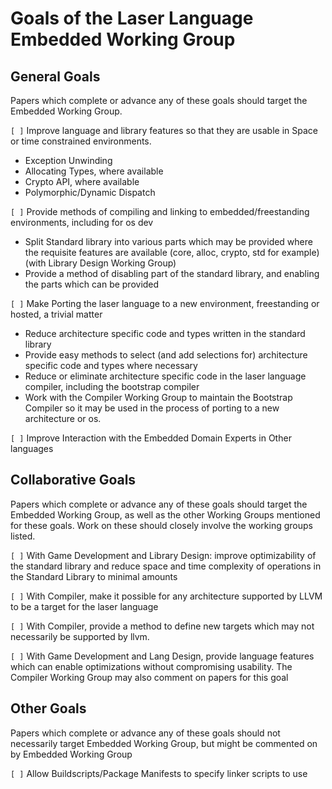 # Goals of the Laser Language Embedded Working Group

## General Goals

Papers which complete or advance any of these goals should target the Embedded Working Group.

`[ ]` Improve language and library features so that they are usable in Space or time
constrained environments. 
* Exception Unwinding 
* Allocating Types, where available
* Crypto API, where available
* Polymorphic/Dynamic Dispatch

`[ ]` Provide methods of compiling and linking to embedded/freestanding environments, including for os dev
* Split Standard library into various parts which may be provided where the requisite features are available (core, alloc, crypto, std for example) (with Library Design Working Group)
* Provide a method of disabling part of the standard library, and enabling the parts which can be provided

`[ ]` Make Porting the laser language to a new environment, freestanding or hosted, a trivial matter
* Reduce architecture specific code and types written in the standard library
* Provide easy methods to select (and add selections for) architecture specific code and types where necessary
* Reduce or eliminate architecture specific code in the laser language compiler, including the bootstrap compiler
* Work with the Compiler Working Group to maintain the Bootstrap Compiler so it may be used in the process of porting to a new architecture or os.

`[ ]` Improve Interaction with the Embedded Domain Experts in Other languages

## Collaborative Goals

Papers which complete or advance any of these goals should target the Embedded Working Group, as well as the other Working Groups mentioned for these goals. 
Work on these should closely involve the working groups listed. 

`[ ]` With Game Development and Library Design: improve optimizability of the standard library and reduce space and time complexity of operations in the Standard Library to minimal amounts

`[ ]` With Compiler, make it possible for any architecture supported by LLVM to be a target for the laser language

`[ ]` With Compiler, provide a method to define new targets which may not necessarily be supported by llvm. 

`[ ]` With Game Development and Lang Design, provide language features which can enable optimizations without compromising usability. The Compiler Working Group may also comment on papers for this goal

## Other Goals

Papers which complete or advance any of these goals should not necessarily target Embedded Working Group, but might be commented on by Embedded Working Group

`[ ]` Allow Buildscripts/Package Manifests to specify linker scripts to use


